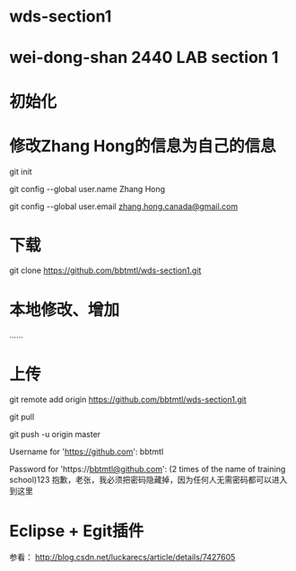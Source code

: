 # wds-section1
# wei-dong-shan 2440 LAB section 1

# 初始化
# 修改Zhang Hong的信息为自己的信息
git init

git config --global user.name Zhang Hong

git config --global user.email zhang.hong.canada@gmail.com

# 下载
git clone https://github.com/bbtmtl/wds-section1.git

# 本地修改、增加
......

# 上传
git remote add origin https://github.com/bbtmtl/wds-section1.git

git pull 

git push -u origin master

  Username for 'https://github.com': bbtmtl

  Password for 'https://bbtmtl@github.com': (2 times of the name of training school)123
  抱歉，老张，我必须把密码隐藏掉，因为任何人无需密码都可以进入到这里

# Eclipse + Egit插件
参看： http://blog.csdn.net/luckarecs/article/details/7427605
